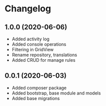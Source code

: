 Changelog
=========
 
## 1.0.0 (2020-06-06)
 * Added activity log
 * Added console operations
 * Filtering in GridView
 * Rename repository, translations
 * Added CRUD for manage rules
 
## 0.0.1 (2020-06-03)
 * Added composer package
 * Added bootstrap, base module and models
 * Added base migrations